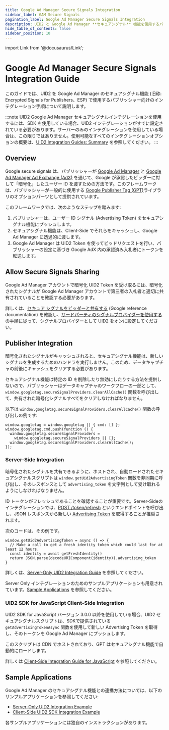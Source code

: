 ```yaml
---
title: Google Ad Manager Secure Signals Integration
sidebar_label: GAM Secure Signals
pagination_label: Google Ad Manager Secure Signals Integration
description: UID2 と Google Ad Manager **セキュアシグナル** 機能を使用するパブリッシャー向けのインテグレーション手順。
hide_table_of_contents: false
sidebar_position: 10
---
```


import Link from '@docusaurus/Link';

# Google Ad Manager Secure Signals Integration Guide

このガイドでは、UID2 を Google Ad Manager のセキュアシグナル機能 (旧称: Encrypted Signals for Publishers、ESP) で使用するパブリッシャー向けのインテグレーション手順について説明します。

:::note
UID2 Google Ad Manager セキュアシグナルインテグレーションを使用するには、SDK を使用している場合、UID2 インテグレーションがすでに設定されている必要があります。サーバーのみのインテグレーションを使用している場合は、この限りではありません。使用可能なすべてのインテグレーションオプションの概要は、[UID2 Integration Guides: Summary](summary-guides.md) を参照してください。
:::

## Overview

Google secure signals は、パブリッシャーが [Google Ad Manager](https://admanager.google.com/home/) と [Google Ad Manager Ad Exchange (AdX)](https://support.google.com/admanager/answer/6321605?hl=ja) を通じて、Google が承認したビッダーに対して「暗号化」したユーザー ID を渡すための方法です。このフレームワークは、パブリッシャーが一般的に使用する [Google Publisher Tag (GPT)](https://developers.google.com/publisher-tag/guides/get-started)ライブラリのオプションパーツとして提供されています。

このフレームワークでは、次のようなステップを踏みます:

1. パブリッシャーは、ユーザー ID シグナル (Advertising Token) をセキュアシグナル機能にプッシュします。
2. セキュアシグナル機能は、Client-Side でそれらをキャッシュし、Google Ad Manager に透過的に渡します。
3. Google Ad Manager は UID2 Token を使ってビッドリクエストを行い、パブリッシャーの設定に基づき Google AdX 内の承認済み入札者にトークンを転送します。

## Allow Secure Signals Sharing

Google Ad Manager アカウントで暗号化 UID2 Token を受け取るには、暗号化されたシグナルが Google Ad Manager アカウントで第三者の入札者と適切に共有されていることを確認する必要があります。

詳しくは、[セキュア シグナルをビッダーと共有する](https://support.google.com/admanager/answer/10488752) (Google reference documentation) を確認し、[サードパーティのシグナルプロバイダーを使用する](https://developers.google.com/interactive-media-ads/docs/sdks/html5/client-side/securesignals) の手順に従って、シグナルプロバイダーとして UID2 をオンに設定してください。

## Publisher Integration

暗号化されたシグナルがキャッシュされると、セキュアシグナル機能は、新しいシグナルを生成するためのハンドラを実行しません。このため、データキャプチャの前後にキャッシュをクリアする必要があります。

セキュアシグナル機能は特定の ID を削除したり無効にしたりする方法を提供しないので、パブリッシャーはデータキャプチャのワークフローの一部として、`window.googletag.secureSignalProviders.clearAllCache()` 関数を呼び出して、共有された暗号化シグナルすべてをクリアしなければなりません。

以下は `window.googletag.secureSignalProviders.clearAllCache()` 関数の呼び出しの例です:

```
window.googletag = window.googletag || { cmd: [] };
window.googletag.cmd.push(function () {
  window.googletag.secureSignalProviders =
    window.googletag.secureSignalProviders || [];
  window.googletag.secureSignalProviders.clearAllCache();
});
```

### Server-Side Integration

暗号化されたシグナルを共有できるように、ホストされ、自動ロードされたセキュアシグナルスクリプトは `window.getUid2AdvertisingToken` 関数を非同期に呼び出し、そのレスポンスとして `advertising_token` を文字列として受け取れるようにしなければなりません。

ID トークンがフレッシュであることを確認することが重要です。Server-Sideのインテグレーションでは、[POST&nbsp;/token/refresh](../endpoints/post-token-refresh.md) というエンドポイントを呼び出し、JSON レスポンスから新しい [Advertising Token](../endpoints/post-token-refresh.md#decrypted-json-response-format) を取得することが推奨されます。

次のコードは、その例です。

```
window.getUid2AdvertisingToken = async () => {
  // Make a call to get a fresh identity token which could last for at least 12 hours.
  const identity = await getFreshIdentity()
  return JSON.parse(decodeURIComponent(identity)).advertising_token
}
```

詳しくは、[Server-Only UID2 Integration Guide](custom-publisher-integration.md) を参照してください。

Server Only インテグレーションのためのサンプルアプリケーションも用意されています。[Sample Applications](#sample-applications) を参照してください。

### UID2 SDK for JavaScript Client-Side Integration

UID2 SDK for JavaScript バージョン 3.0.0 以降を使用している場合、UID2 セキュアシグナルスクリプトは、SDKで提供されている `getAdvertisingTokenAsync` 関数を使用して新しい Advertising Token を取得し、そのトークンを Google Ad Manager にプッシュします。

このスクリプトは CDN でホストされており、GPT はセキュアシグナル機能で自動的にロードします。

詳しくは [Client-Side Integration Guide for JavaScript](publisher-client-side.md) を参照してください。

<!--A sample application is also available for client-side integration using the SDK. See [Sample Applications](#sample-applications).-->

## Sample Applications

Google Ad Manager のセキュアシグナル機能との連携方法については、以下のサンプルアプリケーションを参照してください:

- [Server-Only UID2 Integration Example](https://secure-signals-srvonly-integ.uidapi.com/)
- [Client-Side UID2 SDK Integration Example](https://secure-signals-jssdk-integ.uidapi.com/)

各サンプルアプリケーションには独自のインストラクションがあります。
